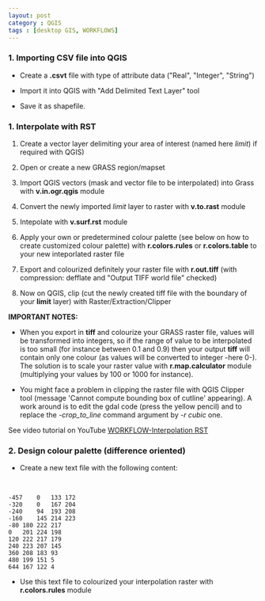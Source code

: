 ```yaml
---
layout: post
category : QGIS
tags : [desktop GIS, WORKFLOWS]
---
```



### 1. Importing CSV file into QGIS

* Create a **.csvt** file with type of attribute data ("Real", "Integer", "String")

* Import it into QGIS with "Add Delimited Text Layer" tool 

* Save it as shapefile. 


### 1. Interpolate with RST

1. Create a vector layer delimiting your area of interest (named here *limit*) if required with QGIS)

2. Open or create a new GRASS region/mapset

2. Import QGIS vectors (mask and vector file to be interpolated) into Grass with **v.in.ogr.qgis** module

3. Convert the newly imported *limit* layer to raster with **v.to.rast** module

4. Intepolate with  **v.surf.rst** module

5. Apply your own or predetermined colour palette (see below on how to create customized colour palette) with **r.colors.rules** or **r.colors.table** to your new inteporlated raster file

6. Export and colourized definitely your raster file with **r.out.tiff** (with compression: defflate and "Output TIFF world file" checked) 

7. Now on QGIS, clip (cut the newly created tiff file with the boundary of your **limit** layer) with Raster/Extraction/Clipper

**IMPORTANT NOTES:**

* When you export in **tiff** and colourize your GRASS raster file, values will be transformed into integers, so if the range of value to be interpolated is too small (for instance between 0.1 and 0.9) then your output **tiff** will contain only one colour (as values will be converted to integer -here 0-). The solution is to scale your raster value with **r.map.calculator** module (multiplying your values by 100 or 1000 for instance).

* You might face a problem in clipping the raster file with QGIS Clipper tool (message 'Cannot compute bounding box of cutline' appearing). A work around is to edit the gdal code (press the yellow pencil) and to replace the *-crop_to_line* command argument by *-r cubic* one.

See video tutorial on YouTube [WORKFLOW-Interpolation RST](http://www.youtube.com/watch?feature=player_detailpage&v=__OvulrAFsg)


### 2. Design colour palette (difference oriented)

* Create a new text file with the following content:

</br>

    -457	0	133	172
    -320	0	167	204
    -240	94	193	208
    -160	145	214	223
    -80	180	222	217
    0	201	224	198
    120	222	217	179
    240	223	207	145
    360	208	183	93
    480	199	151	5
    644	167	122	4
  
* Use this text file to colourized your interpolation raster with **r.colors.rules** module


